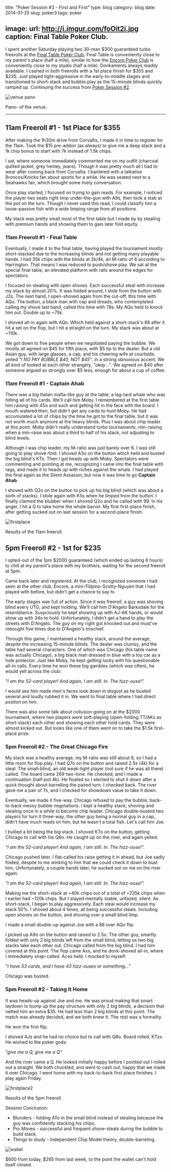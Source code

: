 title: "Poker Session #3 - First and First"
type: blog
category: blog
date: 2014-01-25
slug: poker3
tags: poker

image:
    url: http://i.imgur.com/foOit2i.jpg
    caption: Final Table Poker Club.
---

I spent another Saturday playing two 30-man $300 guaranteed turbo freerolls at
the [Final Table Poker Club](http://pokerportland.com). Final Table is
conveniently close to my parent's place (half a mile), similar to how the
[Encore Poker Club](http://www.encoreclub.com/) is conveniently close to my
studio (half a mile). Donkaments always readily available. I cashed in both
freerolls with a 1st place finish for $355 and $235. Just played
tight-aggressive in the early-to-middle stages and transitioned to short-stack
and bubble play as the 15-minute blinds quickly ramped up. Continuing the
success from [Poker Session #2](/blog/poker2).

![venue pano](http://i.imgur.com/nY64p22.jpg)

<div class="page-caption"><span>
Pano- of the venue.
</span></div>

---

## 11am Freeroll #1 - 1st Place for $355

After making the 1h30m drive from Corvallis, I made it in time to register for
the 11am. Took the $15 pre-addon (as always) to give me a deep stack and a 1k
chip bonus to start with 7k instead of 1.5k chips.

I sat, where someone immediately commented me on my outfit (charcoal quilted
jacket, grey henley, jeans). Though it was pretty much all I had to wear after
coming back from Corvallis. I bantered with a talkative Broncos/Knicks fan
about sports for a while. He was seated next to a Seahawks fan, which brought
some lively conversation.

Once play started, I focused on trying to gain reads. For example, I noticed
the player two seats right limp under-the-gun with A9s, then took a stab at the
pot on the turn. Though I never used this read, I could classify him a
loose-passive fish with a wide limping range from all positions.

My stack was pretty small most of the first table but I made by by stealing
with premium hands and showing them to gain later fold equity.

### 11am Freeroll #1 - Final Table

Eventually, I made it to the final table, having played the tournament
mostly short-stacked due to the increasing blinds and not getting many
playable hands. I had 35k chips with the blinds at 2k/4k, an M-ratio of 6
according to Harrington. That means I was reduced to push/shove play. We sat
at the special final table, an elevated platform with rails around the edges
for spectators.

I focused on stealing with open shoves. Each successful steal with increase my
stack by almost 20%. It was folded around, I stole from the button with J2s.
The next hand, I open-shoved again from the cut-off, this time with AQo. The
button, a black man with cap and dreads, who contemplated calling my shove last
hand, called this time with 78s. My AQo held to knock him out. Double up to ~75k.

I shoved all-in again with AQo. Which held against a short-stack's 88 after it
hit a set on the flop, but I hit a straight on the turn. My stack was about at
~110k.

We got down to five people when we negotiated paying the bubble. We mostly all
agreed on $45 for fifth place, with $5 tip to the dealer. But a old Asian guy,
with large glasses, a cap, and his cheering wife at courtside, yelled *"I NO
PAY BUBBLE $40, NOT $45"*, in a strong obnoxious accent. We all kind of looked
at each other strangely, *"okay..."*. We agreed on $40 after someone argued so
strongly over $5 less, enough for about a cup of coffee.

### 11am Freeroll #1 - Captain Ahab

There was a big Italian mafia-like guy at the table, a lag-tard whale who was
hitting all of his cards. We'll call him Moby. I remembered at the first table
him raising with 45o and such and getting hit in the face with the board. I
mouth watered then, but didn't get any cards to hunt Moby. He had accumulated a
lot of chips by the time he got to the final table, but it was not worth much
anymore at the heavy blinds. Plus I was about chip leader at this point. Moby
didn't really understand turbo tournaments, min-raising when a min-raise was
about a third to half of his stack, not adjusting to blind levels.

Although I was chip leader, my M-ratio was just barely over 6. I was still
going to play shove-fold. I shoved A3o on the button which held and busted the
big blind's KTs. Then I got heads up with Moby. Spectators were commenting
and pointing at me, recognizing I came into the final table with rags, and made
it to heads up with riches against the whale. I had played the final again as
the Silent Assassin, but now it was time to go **Captain Ahab**.

I shoved with Q2o on the button to pick up his big blind (which was about a
sixth of stacks). I stole again with K5s when he limped from the button. I
finally claimed the blubber when I shoved Q2o and he called with 99. In his
anger, I hit a Q to take home the whale bacon. My first first-place finish,
after getting sucked out on last session for a second-place finish.

![firstplace](http://i.imgur.com/TLh3Dcc.jpg)

<div class="page-caption"><span>
Results of the 11am freeroll.
</span></div>

## 5pm Freeroll #2 - 1st for $235

I opted-out of the 1pm $2000 guaranteed (which ended up lasting 8 hours) to
chill at my parent's place with my brothers, waiting for the second freeroll at
5pm.

Came back later and registered. At the club, I recognized someone I had seen at
the other club, Encore, a mini-Filipino-Scotty-Nguyen that I had played with
before, but didn't get a chance to say hi.

The early stages was full of action. Since it was freeroll, a guy was shoving
blind every UTG, and kept holding. We'll call him D'Angelo Barksdale for the
resemblance. Suspciously he kept showing up with AJ-AK hands, or would show up
with 34o to hold. Unfortunately, I didn't get a hand to play the streets with
D'Angelo. The guy on my right got knocked out and must've rebought five times
due to D'Angelo's mischief.

Through this game, I maintained a healthy stack, around the average, despite
the increasing 15-minute blinds. The dealer was clumsy, and the table had
several characters. One of which was Chicago (his table name was actually
Chicago), a big black man dressed in blue with a toy car as a hole protector.
Just like Moby, he kept getting lucky with his questionable all-in calls.
Every time he won these big gambles (which was often), he would yell across
the club:

*"I am the 52-card player! And again, I am still. In. The hizz-ouse!".*

I would see him made men's faces look down in disgust as he busted several and
loudly rubbed it in. We went to final table where I had direct positon on him.

There was also some talk about collusion going on at the $2000 tournament,
where two players were soft-playing (open-folding TT/AKs as short-stack) each
other and showing each other hold cards. They were almost kicked out. But looks
like one of them went on to take the $1.5k first-place prize.

### 5pm Freeroll #2 - The Great Chicago Fire

My stack was a healthy average, my M-ratio was still about 8, so I had a little
room for flop play. I had Q7o on the button and raised 2.5x (4k) for a steal.
The small-blind, an old weak-tight player (not sure if he was all there)
called.  The board came 269 two-tone. He checked, and I made a continuation
(half-pot 4k). He floated so I elected to shut it down after a quick thought
about barrelling the paired turn. I checked back. The river gave me a pair of
7s, and I checked for showdown value to take it down.

Eventually, we made it five-way. Chicago refused to pay the bubble,
back-to-back messy bubble negotations. I kept a healthy stack, shoving and
stealing once in a while to become chip leader. Chicago double-busted two
players for turn it three-way, the other guy being a normal guy in a cap,
didn't have much reads on him, but he wasn't a total fish. Let's call him Joe.

I bullied a bit being the big stack. I shoved KTo on the button, getting
Chicago to call with his Q6o. He caught up on the river, and again yelled:

*"I am the 52-card player! And again, I am still. In. The hizz-ouse!".*

Chicago pushed later. I flat-called his raise getting it in ahead, but Joe
sadly folded, despite to me winking to him that we could check it down to bust
him. Unfortunately, a couple hands later, he sucked out on me on the river
again:

*"I am the 52-card player! And again, I am still. In. The hizz-ouse!".*

Making me the short-stack at ~40k chips out of a total of ~235k chips when
I earlier had ~120k chips. But I stayed mentally stable, unfazed, silent.
As short-stack, I began to play aggressively. Each steal would increase my
stack 50%. I shoved about 4 times, all being successful steals. Including
open shoves on the button, and shoving over a small blind limp.

I made a small double-up against Joe with a 88 over AQo flip.

I picked up A9o on the button and raised to 2.5x. The other guy, smartly folded
with only 2 big blinds left from the small blind, letting us two big stacks
take each other out. Chicago called from the big blind. I had him covered at
this point. The flop came Axx, and he donk-shoved all-in, where I immediately
snap-called. Aces held. I mocked to myself:

*"I have 53 cards, and I have 43 hizz-ouses or something..."*

Chicago was busted.

### 5pm Freeroll #2 - Taking It Home

It was heads-up against Joe and me. He was proud making that smart laydown
to bump up the pay structure with only 2 big blinds, a decision that netted him
an extra $35. He had less than 2 big blinds at this point. The match was
already decided, and we both knew it. The rest was a formality.

He won the first flip.

I shoved AJs and he had no choice but to call with Q8o. Board rolled, KTxx.
He wished to the poker gods:

*"give me a Q, give me a Q"*

And the river came a Q. He looked initially happy before I pointed out I rolled
out a straight. We both chuckled, and went to cash out, happy that we made it
over Chicago. I went home with my back-to-back first place finishes. I play
again Friday.

![firstplace2](http://i.imgur.com/lTNZLBI.jpg)

<div class="page-caption"><span>
Results of the 5pm freeroll.
</span></div>

Session Conclusion:

- Blunders - folding ATo in the small blind instead of stealing
             because the guy was confidently stacking his chips.
- Pro Moves - successful and frequent shove-steals during the bubble to build
              stack.
- Things to study - Independent Chip Model theory, double-barreling.

![wallet](http://i.imgur.com/UiaDuOX.jpg)

<div class="page-caption"><span>
$600 from today, $265 from last week, to the point the wallet can't hold itself
closed.
</span></div>
